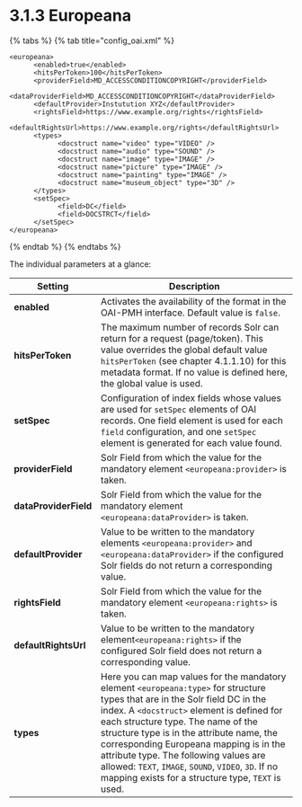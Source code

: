# 3.1.3 Europeana



{% tabs %}
{% tab title="config_oai.xml" %}
```markup
<europeana>
      <enabled>true</enabled>
      <hitsPerToken>100</hitsPerToken>
      <providerField>MD_ACCESSCONDITIONCOPYRIGHT</providerField>
      <dataProviderField>MD_ACCESSCONDITIONCOPYRIGHT</dataProviderField>
      <defaultProvider>Instutution XYZ</defaultProvider>
      <rightsField>https://www.example.org/rights</rightsField>
      <defaultRightsUrl>https://www.example.org/rights</defaultRightsUrl>
      <types>
            <docstruct name="video" type="VIDEO" />
            <docstruct name="audio" type="SOUND" />
            <docstruct name="image" type="IMAGE" />
            <docstruct name="picture" type="IMAGE" />
            <docstruct name="painting" type="IMAGE" />
            <docstruct name="museum_object" type="3D" />
      </types>
      <setSpec>
            <field>DC</field>
            <field>DOCSTRCT</field>
      </setSpec>
</europeana>
```
{% endtab %}
{% endtabs %}

The individual parameters at a glance:

| Setting                | Description                                                                                                                                                                                                                                                                                                                                                                                                                                                   |
| ---------------------- | ------------------------------------------------------------------------------------------------------------------------------------------------------------------------------------------------------------------------------------------------------------------------------------------------------------------------------------------------------------------------------------------------------------------------------------------------------------- |
| **enabled**            | Activates the availability of the format in the OAI-PMH interface. Default value is `false`.                                                                                                                                                                                                                                                                                                                                                                  |
| **hitsPerToken**       | The maximum number of records Solr can return for a request (page/token). This value overrides the global default value `hitsPerToken` (see chapter 4.1.1.10) for this metadata format. If no value is defined here, the global value is used.                                                                                                                                                                                                                |
| **setSpec**            | Configuration of index fields whose values are used for `setSpec` elements of OAI records. One field element is used for each `field` configuration, and one `setSpec` element is generated for each value found.                                                                                                                                                                                                                                             |
| **providerField**      | Solr Field from which the value for the mandatory element `<europeana:provider>` is taken.                                                                                                                                                                                                                                                                                                                                                                    |
| **dataProviderField**  | Solr Field from which the value for the mandatory element  `<europeana:dataProvider>` is taken.                                                                                                                                                                                                                                                                                                                                                               |
| **defaultProvider**    | Value to be written to the mandatory elements `<europeana:provider>` and `<europeana:dataProvider>` if the configured Solr fields do not return a corresponding value.                                                                                                                                                                                                                                                                                        |
| **rightsField**        | Solr Field from which the value for the mandatory element   `<europeana:rights>` is taken.                                                                                                                                                                                                                                                                                                                                                                    |
| **defaultRightsUrl**   | Value to be written to the mandatory element`<europeana:rights>` if the configured Solr field does not return a corresponding value.                                                                                                                                                                                                                                                                                                                          |
| **types**              | Here you can map values for the mandatory element `<europeana:type>` for structure types that are in the Solr field DC in the index. A `<docstruct>` element is defined for each structure type. The name of the structure type is in the attribute name, the corresponding Europeana mapping is in the attribute type. The following values are allowed: `TEXT`, `IMAGE`, `SOUND`, `VIDEO`, `3D`. If no mapping exists for a structure type, `TEXT` is used. |
